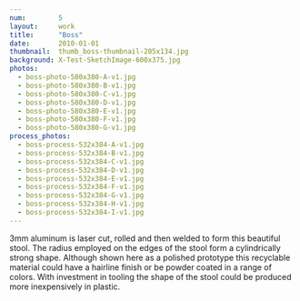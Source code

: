 ```yaml
---
num:        5
layout:     work
title:      "Boss"
date:       2010-01-01
thumbnail:  thumb_boss-thumbnail-205x134.jpg
background: X-Test-SketchImage-600x375.jpg
photos:
  - boss-photo-580x380-A-v1.jpg
  - boss-photo-580x380-B-v1.jpg
  - boss-photo-580x380-C-v1.jpg
  - boss-photo-580x380-D-v1.jpg
  - boss-photo-580x380-E-v1.jpg
  - boss-photo-580x380-F-v1.jpg
  - boss-photo-580x380-G-v1.jpg
process_photos:
  - boss-process-532x384-A-v1.jpg
  - boss-process-532x384-B-v1.jpg
  - boss-process-532x384-C-v1.jpg
  - boss-process-532x384-D-v1.jpg
  - boss-process-532x384-E-v1.jpg
  - boss-process-532x384-F-v1.jpg
  - boss-process-532x384-G-v1.jpg
  - boss-process-532x384-H-v1.jpg
  - boss-process-532x384-I-v1.jpg
---
```


3mm aluminum is laser cut, rolled and then welded to form this beautiful stool. The radius employed on the edges of the stool form a cylindrically strong shape. Although shown here as a polished prototype this recyclable material could have a hairline finish or be powder coated in a range of colors. With investment in tooling the shape of the stool could be produced more inexpensively in plastic.

